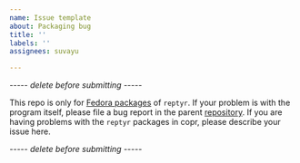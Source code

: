 ```yaml
---
name: Issue template
about: Packaging bug
title: ''
labels: ''
assignees: suvayu

---
```


----- *delete before submitting* -----

This repo is only for [Fedora packages](https://copr.fedorainfracloud.org/coprs/fatka/reptyr/) of `reptyr`.  If your problem is with the program itself, please file a bug report in the parent [repository](https://github.com/nelhage/reptyr).  If you are having problems with the `reptyr` packages in copr, please describe your issue here.

----- *delete before submitting* -----
